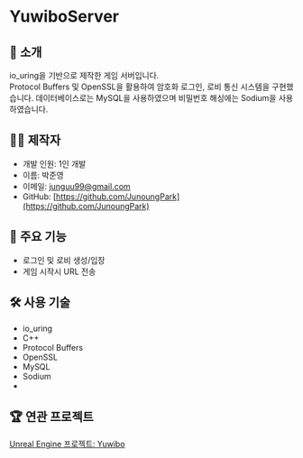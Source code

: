 # YuwiboServer

## 📌 소개
io_uring을 기반으로 제작한 게임 서버입니다.  
Protocol Buffers 및 OpenSSL을 활용하여 암호화 로그인, 로비 통신 시스템을 구현했습니다.
데이터베이스로는 MySQL을 사용하였으며 비밀번호 해싱에는 Sodium을 사용하였습니다.

## 🙋‍♂️ 제작자
- 개발 인원: 1인 개발 
- 이름: 박준영
- 이메일: junguu99@gmail.com
- GitHub: [https://github.com/JunoungPark](https://github.com/JunoungPark)
  
## 🎯 주요 기능
- 로그인 및 로비 생성/입장
- 게임 시작시 URL 전송

## 🛠️ 사용 기술
- io_uring
- C++
- Protocol Buffers
- OpenSSL
- MySQL
- Sodium
- 
## 🏆 연관 프로젝트
[Unreal Engine 프로젝트: Yuwibo](https://github.com/JunoungPark/Yuwibo)

